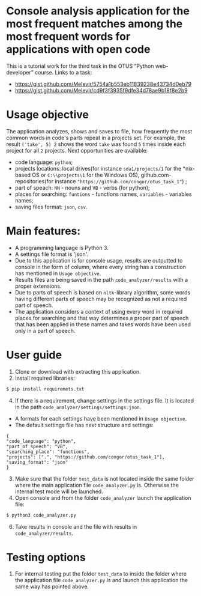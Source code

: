 # Console analysis application for the most frequent matches among the most frequent words for applications with open code

This is a tutorial work for the third task in the OTUS “Python web-developer” course.
Links to a task:
- https://gist.github.com/Melevir/5754a1b553eb11839238e43734d0eb79
- https://gist.github.com/Melevir/cd9f3f3935f9dfe34d78ae9b18f8e2b9

# Usage objective

The application analyzes, shows and saves to file, how frequently the most common words in code's parts repeat in a projects set.
For example, the result `('take', 5) 2` shows the word `take` was found `5` times inside each project for all `2` projects.
Next opportunities are available:
- code language: `python`;
- projects locations: local drives(for instance `sda1/projects/1` for the *nix-based OS or `C:\\projects\1` for the Windows OS), github.com-repositories(for instance `"https://github.com/congor/otus_task_1"`) ; 
- part of speach: `NN` - nouns and `VB` - verbs (for python);
- places for searching: `funtions` - functions names, `variables` - variables names;
- saving files format: `json`, `csv`.

# Main features:

- A programming language is Python 3.
- A settings file format is 'json'.
- Due to this application is for console usage, results are outputted to console in the form of column, where every string has a construction has mentioned in `Usage objective`.
- Results files are being saved in the path `code_analyzer/results` with a proper extensions.
- Due to parts of speech  is based on `nltk`-library algorithm, some words having different parts of speech may be recognized as not a required part of speech.
- The application considers a context of using every word in required places for searching and that way determines a proper part of speech that has been applied in these names and takes words have been used only in a part of speech.

# User guide

1. Clone or download with extracting this application.
2. Install required libraries:
```bash
$ pip install requiremets.txt
```
4. If there is a requirement, change settings in the settings file. It is located in the path `code_analyzer/settings/settings.json`.
- A formats for each settings have been mentioned in `Usage objective`.
- The default settings file has next structure and settings:
```
{
"code_language": "python",
"part_of_speech": "VB",
"searching_place": "functions",
"projects": [".", "https://github.com/congor/otus_task_1"],
"saving_format": "json"
}
```
3. Make sure that the folder `test_data` is not located inside the same folder where the main application file `code_analyzer.py` is. Otherwise the internal test mode will be launched.
5. Open console and from the folder `code_analyzer` launch the application file:
```bash
$ python3 code_analyzer.py
```
6. Take results in console and the file with results in `code_analyzer/results`.

# Testing options

1. For internal testing put the folder `test_data` to inside the folder where the application file `code_analyzer.py` is and launch this application the same way has pointed above.